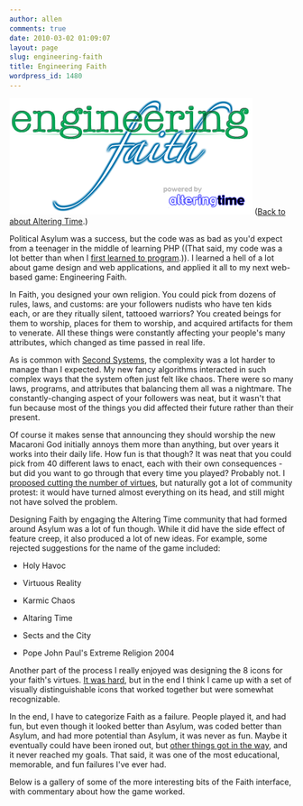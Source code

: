 ```yaml
---
author: allen
comments: true
date: 2010-03-02 01:09:07
layout: page
slug: engineering-faith
title: Engineering Faith
wordpress_id: 1480
---
```


![](/images/wp-uploads/2010/03/logo.png)
([Back to about Altering Time](/altering-time/).)

Political Asylum was a success, but the code was as bad as you'd expect from a teenager in the middle of learning PHP ((That said, my code was a lot better than when I [first learned to program](http://www.antipode.ca/2006/fantasytech-3-goto-fun/).)). I learned a hell of a lot about game design and web applications, and applied it all to my next web-based game: Engineering Faith.

In Faith, you designed your own religion. You could pick from dozens of rules, laws, and customs: are your followers nudists who have ten kids each, or are they ritually silent, tattooed warriors? You created beings for them to worship, places for them to worship, and acquired artifacts for them to venerate. All these things were constantly affecting your people's many attributes, which changed as time passed in real life.

As is common with [Second Systems](http://en.wikipedia.org/wiki/Second-system_effect), the complexity was a lot harder to manage than I expected. My new fancy algorithms interacted in such complex ways that the system often just felt like chaos. There were so many laws, programs, and attributes that balancing them all was a nightmare. The constantly-changing aspect of your followers was neat, but it wasn't that fun because most of the things you did affected their future rather than their present.

Of course it makes sense that announcing they should worship the new Macaroni God initially annoys them more than anything, but over years it works into their daily life. How fun is that though? It was neat that you could pick from 40 different laws to enact, each with their own consequences - but did you want to go through that every time you played? Probably not. I [proposed cutting the number of virtues](http://www.alteringtime.com/news/2007/virtuosity-more-faith-less-numbers/), but naturally got a lot of community protest: it would have turned almost everything on its head, and still might not have solved the problem.

Designing Faith by engaging the Altering Time community that had formed around Asylum was a lot of fun though. While it did have the side effect of feature creep, it also produced a lot of new ideas. For example, some rejected suggestions for the name of the game included:






	
  * Holy Havoc

	
  * Virtuous Reality

	
  * Karmic Chaos

	
  * Altaring Time

	
  * Sects and the City

	
  * Pope John Paul's Extreme Religion 2004





Another part of the process I really enjoyed was designing the 8 icons for your faith's virtues. [It was hard](http://www.alteringtime.com/news/2005/what-does-loyalty-look-like/), but in the end I think I came up with a set of visually distinguishable icons that worked together but were somewhat recognizable.

In the end, I have to categorize Faith as a failure. People played it, and had fun, but even though it looked better than Asylum, was coded better than Asylum, and had more potential than Asylum, it was never as fun. Maybe it eventually could have been ironed out, but [other things got in the way](http://www.antipode.ca/2008/appled/), and it never reached my goals. That said, it was one of the most educational, memorable, and fun failures I've ever had.

Below is a gallery of some of the more interesting bits of the Faith interface, with commentary about how the game worked.
